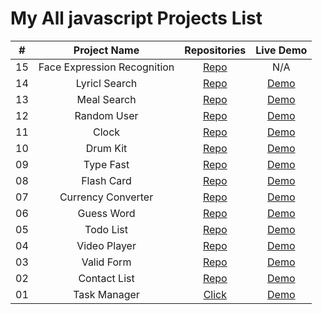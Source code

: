 # My All javascript Projects List

|  #  |        Project Name         |                         Repositories                          |                      Live Demo                       |
| :-: | :-------------------------: | :-----------------------------------------------------------: | :--------------------------------------------------: |
| 15  | Face Expression Recognition | [Repo](https://github.com/SohanR/Face-Expression-Recognition) |                         N/A                          |
| 14  |        Lyricl Search        |        [Repo](https://github.com/SohanR/lyric-search)         |    [Demo](https://sohanr.github.io/lyric-search/)    |
| 13  |         Meal Search         |         [Repo](https://github.com/SohanR/meal-search)         |    [Demo](https://sohanr.github.io/meal-search/)     |
| 12  |         Random User         |         [Repo](https://github.com/SohanR/random-user)         |    [Demo](https://sohanr.github.io/random-user/)     |
| 11  |            Clock            |            [Repo](https://github.com/SohanR/clock)            |       [Demo](https://sohanr.github.io/clock/)        |
| 10  |          Drum Kit           |          [Repo](https://github.com/SohanR/Drum-kit)           |      [Demo](https://sohanr.github.io/Drum-kit/)      |
| 09  |          Type Fast          |          [Repo](https://github.com/SohanR/type-fast)          |     [Demo](https://sohanr.github.io/type-fast/)      |
| 08  |         Flash Card          |         [Repo](https://github.com/SohanR/flash-card)          |     [Demo](https://sohanr.github.io/flash-card/)     |
| 07  |     Currency Converter      |     [Repo](https://github.com/SohanR/Currency-Converter)      | [Demo](https://sohanr.github.io/Currency-Converter/) |
| 06  |         Guess Word          |         [Repo](https://github.com/SohanR/guess-word)          |     [Demo](https://sohanr.github.io/guess-word/)     |
| 05  |          Todo List          |          [Repo](https://github.com/SohanR/todo-list)          |     [Demo](https://sohanr.github.io/todo-list/)      |
| 04  |        Video Player         |        [Repo](https://github.com/SohanR/video-player)         |    [Demo](https://sohanr.github.io/video-player/)    |
| 03  |         Valid Form          |         [Repo](https://github.com/SohanR/valid-form)          |     [Demo](https://sohanr.github.io/valid-form/)     |
| 02  |        Contact List         |        [Repo](https://github.com/SohanR/contact-list)         |    [Demo](https://sohanr.github.io/contact-list/)    |
| 01  |        Task Manager         |        [Click](https://github.com/SohanR/task-manager)        |    [Demo](https://github.com/SohanR/task-manager)    |
